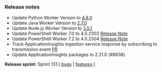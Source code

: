 ### Release notes
<!-- Please add your release notes in the following format:
- My change description (#PR)
-->
- Update Python Worker Version to [4.8.0](https://github.com/Azure/azure-functions-python-worker/releases/tag/4.8.0)
- Update Java Worker Version to [2.7.0](https://github.com/Azure/azure-functions-java-worker/releases/tag/2.7.0)
- Update Node.js Worker Version to [3.5.1](https://github.com/Azure/azure-functions-nodejs-worker/releases/tag/v3.5.1)
- Update PowerShell Worker 7.0 to 4.0.2302 [Release Note](https://github.com/Azure/azure-functions-powershell-worker/releases/tag/v4.0.2302)
- Update PowerShell Worker 7.2 to 4.0.2304 [Release Note](https://github.com/Azure/azure-functions-powershell-worker/releases/tag/v4.0.2304)
- Track ApplicationInsights ingestion service response by subscribing to transmission event [PR](https://github.com/Azure/azure-functions-host/pull/8828)
- Update ApplicationInsights packages to 2.21.0 (#8838)

**Release sprint:** Sprint 131
[ [bugs](https://github.com/Azure/azure-functions-host/issues?q=is%3Aissue+milestone%3A%22Functions+Sprint+131%22+label%3Abug+is%3Aclosed) | [features](https://github.com/Azure/azure-functions-host/issues?q=is%3Aissue+milestone%3A%22Functions+Sprint+131%22+label%3Afeature+is%3Aclosed) ]
